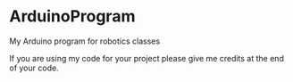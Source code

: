 # ArduinoProgram
My Arduino program for robotics classes

If you are using my code for your project please give me credits at the end of your code.

